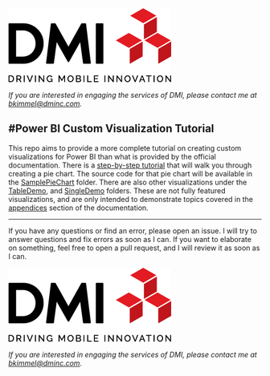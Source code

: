 [![DMI Logo](/img/DMI_Logo.png)](https://dminc.com/)

_If you are interested in engaging the services of DMI, please contact me at [bkimmel@dminc.com](mailto:bkimmel@dminc.com)._

#Power BI Custom Visualization Tutorial
---
This repo aims to provide a more complete tutorial on creating custom visualizations for Power BI than what is provided by the official documentation. There is a [step-by-step tutorial](/docs/project.md) that will walk you through creating a pie chart. The source code for that pie chart will be available in the [SamplePieChart]() folder. There are also other visualizations under the [TableDemo](), and [SingleDemo]() folders. These are not fully featured visualizations, and are only intended to demonstrate topics covered in the [appendices](/docs/project.md#Appendices) section of the documentation.

---

If you have any questions or find an error, please open an issue. I will try to answer questions and fix errors as soon as I can. If you want to elaborate on something, feel free to open a pull request, and I will review it as soon as I can.

[![DMI Logo](/img/DMI_Logo.png)](https://dminc.com/)

_If you are interested in engaging the services of DMI, please contact me at [bkimmel@dminc.com](mailto:bkimmel@dminc.com)._
